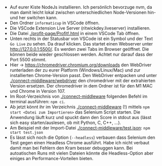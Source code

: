 - Auf eurer Kiste NodeJs installieren. Ich persönlich bevorzuge nvm, da man damit leicht lokal zwischen unterschiedlichen Node-Versionen hin- und her switchen kann.
- Den Ordner `informaticup` in VSCode öffnen.
- Die VSCode Extension Live Server (ritwickdey.liveserver) installieren.
- Die Datei [./profit-page/Profit!.html](./profit-page/Profit!.html) in einem VSCode Tab öffnen.
- Unten rechts in der Statusbar von VSCode ist ein Symbol und der Text `Go Live` zu sehen. Da drauf klicken. Das startet einen Webserver unter http://127.0.0.1:5500/. Es werden zwei Tabs im Browser geöffnet. Die können beide wieder geschlossen werden. Achtet nur darauf dass der Port 5500 stimmt.
- Hier -> https://chromedriver.chromium.org/downloads den WebDriver runterladen der zu eurer Platform (Windows/Linux/Mac) und zur installierten Chrome-Version passt. Den WebDriver entpacken und unter [./connect-middleware/webdriver](./connect-middleware/webdriver) den chromedriver mit der extrahierten Version ersetzen. Der chromedriver in dem Ordner ist für den M1 MAC und Chrome in Version 107.
- Im Root-Verzeichnis von [./connect-middleware](./connect-middleware) folgenden Befehl im terminal ausführen: `npm ci`.
- Ab jetzt könnt ihr im Verzeichnis [./connect-middleware](./connect-middleware) (!) mittels `npm start <Datei zum Importieren>` das Selenium Script starten. Die Anwendung läuft kurz und spuckt dann den Score in stdout aus (lässt sich easy starten/auslesen, ob mit Python, C, C++, ...).
- Am Beispiel mit der Import-Datei [./connect-middleware/test.json](./connect-middleware/test.json): `npm start test.json`
- Es lässt sich noch die Option (`--headless`) verbauen dass Selenium den Test gegen einen Headless Chrome ausführt. Habe ich nicht verbaut damit man bei Fehlern den Kram besser debuggen kann. Bei autoatischen Runs mit vielen Dateien könnte die Headless-Option aber einiges an Performance-Vorteilen bieten.
